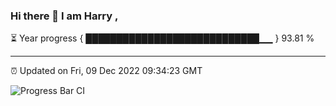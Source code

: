 ### Hi there 👋 I am Harry , 

⏳ Year progress { ████████████████████████████▁▁ } 93.81 %

---

⏰ Updated on Fri, 09 Dec 2022 09:34:23 GMT

![Progress Bar CI](https://github.com/duykhang68/duykhang68/workflows/Progress%20Bar%20CI/badge.svg)
